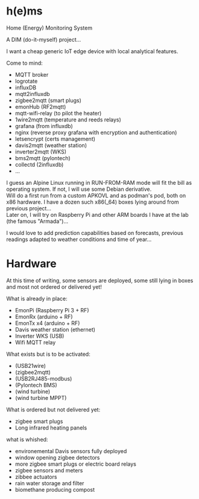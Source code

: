 # h(e)ms

Home (Energy) Monitoring System

A DIM (do-it-myself) project...

I want a cheap generic IoT edge device with local analytical features.

Come to mind:
- MQTT broker
- logrotate
- influxDB
- mqtt2influxdb
- zigbee2mqtt (smart plugs)
- emonHub (RF2mqtt)
- mqtt-wifi-relay (to pilot the heater)
- 1wire2mqtt (temperature and reeds relays)
- grafana (from influxdb)
- nginx (reverse proxy grafana with encryption and authentication)
- letsencrypt (certs management)
- davis2mqtt (weather station)
- inverter2mqtt (WKS)
- bms2mqtt (pylontech)
- collectd (2influxdb)
- ...

I guess an Alpine Linux running in RUN-FROM-RAM mode will fit the bill as operating system. If not, I will use some Debian derivative. \
Will do a first run from a custom APKOVL and as podman's pod, both on x86 hardware. I have a dozen such x86(_64) boxes lying around from previous project... \
Later on, I will try on Raspberry Pi and other ARM boards I have at the lab (the famous "Armada")...

I would love to add prediction capabilities based on forecasts, previous readings adapted to weather conditions and time of year...

# Hardware

At this time of writing, some sensors are deployed, some still lying in boxes and most not ordered or delivered yet!

What is already in place:
- EmonPi (Raspberry Pi 3 + RF)
- EmonRx (arduino + RF)
- EmonTx x4 (arduino + RF)
- Davis weather station (ethernet)
- Inverter WKS (USB)
- Wifi MQTT relay

What exists but is to be activated:
- (USB21wire)
- (zigbee2mqtt)
- (USB2RJ485-modbus)
- (Pylontech BMS)
- (wind turbine)
- (wind turbine MPPT)

What is ordered but not delivered yet:
- zigbee smart plugs
- Long infrared heating panels

what is whished:
- environemental Davis sensors fully deployed
- window opening zigbee detectors
- more zigbee smart plugs or electric board relays
- zigbee sensors and meters
- zibbee actuators
- rain water storage and filter
- biomethane producing compost
